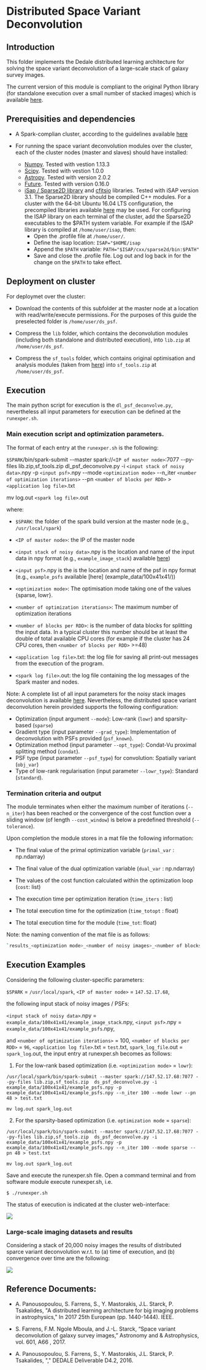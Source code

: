 # Distributed Space Variant Deconvolution

## Introduction

This folder implements the Dedale distributed learning architecture for solving the space variant deconvolution of a large-scale stack of galaxy survey images.

The current version of this module is compliant to the original Python library (for standalone execution over a small number of stacked images) which is available [here](https://github.com/sfarrens/sf_deconvolve). 

## Prerequisities and dependencies

* A Spark-complian cluster, according to the guidelines available [here](../README.md)

* For running the space variant deconvolution modules over the cluster, each of the cluster nodes (master and slaves) should have installed:
	- [Numpy](http://www.numpy.org/). Tested with vestion 1.13.3
	- [Scipy](http://www.scipy.org/). Tested with vestion 1.0.0
	- [Astropy](http://www.astropy.org/). Tested with version 2.0.2 
	- [Future](https://pypi.python.org/pypi/future). Tested with version 0.16.0
	- [iSap / Sparse2D library](http://www.cosmostat.org/software/isap) and [cfitsio](https://heasarc.gsfc.nasa.gov/fitsio/fitsio.html) libraries. Tested with iSAP version 3.1. The Sparse2D library should be compiled C++ modules. For a cluster with the 64-bit Ubuntu 16.04 LTS configuration, the precompiled libraries available [here](../docs/useful/) may be used. 
	For configuring the ISAP library on each terminal of the cluster, add the Sparse2D executables to the $PATH system variable. For example if the ISAP library is compiled at `/home/user/isap`, then:
		- Open the .profile file at `/home/user/`. 
		- Define the isap location: `ISAP="$HOME/isap`
		- Append the `$PATH` variable: `PATH="$ISAP/cxx/sparse2d/bin:$PATH"`
		- Save and close the .profile file. Log out and log back in for the change on the `$PATH` to take effect.

## Deployment on cluster

For deploymet over the cluster:

* Download the contents of this subfolder at the master node at a location with read/write/execute permissions. For the purposes of this guide the preselected folder is `/home/user/ds_psf`.

* Compress the `lib` folder,  which contains the deconvolution modules (including both standalone and distributed execution), into `lib.zip` at `/home/user/ds_psf`.

* Compress the `sf_tools` folder, which contains original optimisation and analysis modules (taken from [here](https://github.com/sfarrens/sf_deconvolve)) into `sf_tools.zip` at `/home/user/ds_psf`.


## Execution

The main python script for execution is the `dl_psf_deconvolve.py`, nevertheless all input parameters for execution can be defined at the `runexper.sh`. 

### Main execution script and optimization parameters.

The format of each entry at the `runexper.sh` is the following:

`$SPARK`/bin/spark-submit --master spark://`<IP of master node>`:7077 --py-files lib.zip,sf_tools.zip  dl_psf_deconvolve.py -i `<input stack of noisy data>`.npy -p `<input psf>`.npy --mode `<optimization mode>` --n_iter `<number of optimization iterations>` --pn `<number of blocks per RDD>`  > `<application log file>`.txt

mv log.out `<spark log file>`.out

where:
*  `$SPARK`: the folder of the spark build version at the master node (e.g., `/usr/local/spark`)

* `<IP of master node>`: the IP of the master node

*  `<input stack of noisy data>`.npy is the location and name of the input data in npy format (e.g., `example_image_stack`) available [here](example_data/100x41x41/))

*   `<input psf>`.npy is the is the location and name of the psf in npy format (e.g., `example_psfs` available [here] (example_data/100x41x41/))

*   `<optimization mode>`: The optimisation mode taking one of the values {sparse, lowr}.

*   `<number of optimization iterations>`: The maximum number of optimization iterations

*   `<number of blocks per RDD>`: is the number of data blocks for splitting the input data. In a typical cluster this number should be at least the double of total available CPU cores (for example if the cluster has 24 CPU cores, then `<number of blocks per RDD>` >=48) 

* `<application log file>`.txt: the log file for saving all print-out messages from the execution of the program.

* `<spark log file>`.out: the log file containing the log messages of the Spark master and nodes. 

Note: A complete list of all input parameters for the noisy stack images deconvolution is available [here](https://github.com/sfarrens/sf_deconvolve). Nevertheless, the distributed space variant deconvolution herein provided supports the following configuration:

* Optimization (input argument `--mode`): Low-rank (`lowr`) and sparsity-based (`sparse`)
* Gradient type (input parameter `--grad_type`):  Implementation of deconvolution with PSFs provided (`psf_known`).
* Optimization method (input parameter `--opt_type`): Condat-Vu proximal splitting method (`condat`).
* PSF type (input parameter `--psf_type`) for convolution: Spatially variant (`obj_var`)
* Type of low-rank regularisation (input parameter `--lowr_type`): Standard (`standard`).


### Termination criteria and output
The module terminates when either the maximum number of iterations (`--n_iter`) has been reached or the convergence of the cost function over a sliding window (of length `--cost_window`) is below a predefined threshold (`--tolerance`). 

Upon completion the module stores in a mat file the following information:

* The final value of the primal optimization variable (`primal_var` : np.ndarray)

* The final value of the dual optimization variable (`dual_var` : np.ndarray)

* The values of the cost function calculated within the optimization loop (`cost`: list)

* The execution time per optimization iteration (`time_iters` : list)

* The total execution time for the optimization (`time_totopt` : float)

* The total execution time for the module (`time_tot`: float)

Note: the naming convention of the mat file is as follows:

```bash
`results_<optimization mode>_<number of noisy images>_<number of blocks per RDD>_<experiment id>_n<number of optimization iterations>`.mat
```

## Execution Examples

Considering the following cluster-specific parameters:

`$SPARK` = `/usr/local/spark`, `<IP of master node>` = `147.52.17.68`, 

the following input stack of noisy images / PSFs:

`<input stack of noisy data>`.npy  = `example_data/100x41x41/example_image_stack`.npy, `<input psf>`.npy  = `example_data/100x41x41/example_psfs`.npy,

and `<number of optimization iterations>` = 100, `<number of blocks per RDD>` = `96`, `<application log file>`.txt = `test`.txt, 
`spark_log_file`.out = `spark_log`.out, the input entry at runexper.sh becomes as follows:

1. For the low-rank based optimization (i.e. `<optimization mode>` = `lowr`):
```bach
/usr/local/spark/bin/spark-submit --master spark://147.52.17.68:7077 --py-files lib.zip,sf_tools.zip  ds_psf_deconvolve.py -i example_data/100x41x41/example_psfs.npy -p example_data/100x41x41/example_psfs.npy --n_iter 100 --mode lowr --pn 48 > test.txt

mv log.out spark_log.out
```

2. For the sparsity-based optimization (i.e. `optimization mode` = `sparse`):
```bach
/usr/local/spark/bin/spark-submit --master spark://147.52.17.68:7077 --py-files lib.zip,sf_tools.zip  ds_psf_deconvolve.py -i example_data/100x41x41/example_psfs.npy -p example_data/100x41x41/example_psfs.npy --n_iter 100 --mode sparse --pn 48 > test.txt

mv log.out spark_log.out
```

Save and execute the runexper.sh file. Open a command terminal and from software module execute runexper.sh, i.e.

```
$ ./runexper.sh
```

The status of execution is indicated at the cluster web-interface:

![](../docs//images/distributed-psf/execution_example.png)


### Large-scale imaging datasets and results
Considering a stack of 20,000 noisy images the results of distributed sparce variant deconvolution w.r.t. to (a) time of execution, and (b) convergence over time are the following:

![](../docs//images/distributed-psf/results20000.png)


## Reference Documents: 

* A. Panousopoulou, S. Farrens, S., Y. Mastorakis, J.L. Starck, P. Tsakalides, "A distributed learning architecture for big imaging problems in astrophysics," In 2017 25th European (pp. 1440-1444). IEEE.

* S.  Farrens,  F.M.  Ngole  Mboula,  and  J.-L.  Starck,  “Space variant deconvolution of galaxy survey images,”  Astronomy and 
& Astrophysics, vol. 601, A66 , 2017.

* A. Panousopoulou, S. Farrens, S., Y. Mastorakis, J.L. Starck, P. Tsakalides, "," DEDALE Deliverable D4.2, 2016.
